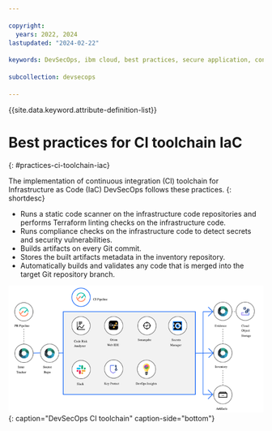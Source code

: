 ```yaml
---

copyright:
  years: 2022, 2024
lastupdated: "2024-02-22"

keywords: DevSecOps, ibm cloud, best practices, secure application, continuous integration,

subcollection: devsecops

---
```


{{site.data.keyword.attribute-definition-list}}

# Best practices for CI toolchain IaC
{: #practices-ci-toolchain-iac}

The implementation of continuous integration (CI) toolchain for Infrastructure as Code (IaC) DevSecOps follows these practices.
{: shortdesc}

- Runs a static code scanner on the infrastructure code repositories and performs Terraform linting checks on the infrastructure code.
- Runs compliance checks on the infrastructure code to detect secrets and security vulnerabilities.
- Builds artifacts on every Git commit.
- Stores the built artifacts metadata in the inventory repository.
- Automatically builds and validates any code that is merged into the target Git repository branch.

![DevSecOps IaC CI toolchain](images/devsecops-ci-terraform-toolchain-diagram.png){: caption="DevSecOps CI toolchain" caption-side="bottom"}
